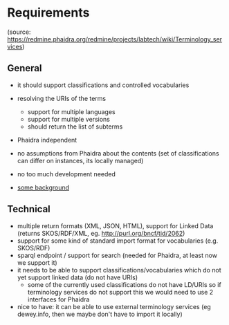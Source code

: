 # Requirements

(source: https://redmine.phaidra.org/redmine/projects/labtech/wiki/Terminology_services)

## General

* it should support classifications and controlled vocabularies
* resolving the URIs of the terms
  * support for multiple languages
  * support for multiple versions
  * should return the list of subterms
  
* Phaidra independent
* no assumptions from Phaidra about the contents (set of classifications can differ on instances, its locally managed)
* no too much development needed
* [some background](https://docs.google.com/presentation/d/1RfvU-vwlAN_slJbziEtGO53BMtzENBe4HLAywnWUPOI/edit#slide=id.gb49f17f5f_0_0)

## Technical
* multiple return formats (XML, JSON, HTML), support for Linked Data (returns SKOS/RDF/XML, eg. http://purl.org/bncf/tid/2062)
* support for some kind of standard import format for vocabularies (e.g. SKOS/RDF)
* sparql endpoint / support for search (needed for Phaidra, at least now we support it)
* it needs to be able to support classifications/vocabularies which do not yet support linked data (do not have URIs)
  * some of the currently used classifications do not have LD/URIs so if terminology services do not support this we would need to use 2 interfaces for Phaidra
* nice to have: it can be able to use external terminology services (eg dewey.info, then we maybe don't have to import it locally)

